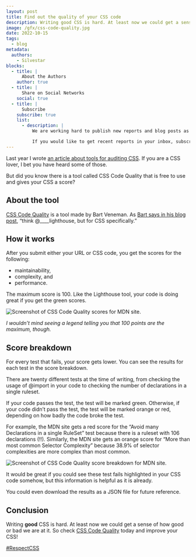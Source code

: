 ```yaml
---
layout: post
title: Find out the quality of your CSS code
description: Writing good CSS is hard. At least now we could get a sense of how good or bad we are at it. Check CSS Code Quality tool.
image: /gfx/css-code-quality.jpg
date: 2022-10-15
tags:
  - blog
metadata:
  authors:
    - Silvestar
blocks:
  - title: |
      About the Authors
    author: true
  - title: |
      Share on Social Networks
    social: true
  - title: |
      Subscribe
    subscribe: true
    list:
      - description: |
          We are working hard to publish new reports and blog posts as soon as possible.

          If you would like to get recent reports in your inbox, subscribe here!
---
```


Last year I wrote [an article about tools for auditing CSS](https://css-tricks.com/tools-for-auditing-css/). If you are a CSS lover, I bet you have heard some of those.

But did you know there is a tool called CSS Code Quality that is free to use and gives your CSS a score?

## About the tool

[CSS Code Quality](https://www.projectwallace.com/css-code-quality) is a tool made by Bart Veneman. As [Bart says in his blog post](https://www.projectwallace.com/blog/new-online-css-code-quality-analyzer), “think @____lighthouse, but for CSS specifically.”

## How it works

After you submit either your URL or CSS code, you get the scores for the following:

- maintainability,
- complexity, and
- performance.

The maximum score is 100. Like the Lighthouse tool, your code is doing great if you get the green scores.

![Screenshot of CSS Code Quality scores for MDN site.](/gfx/css-code-quality-mdn-screenshot.png)

_I wouldn’t mind seeing a legend telling you that 100 points are the maximum, though._

## Score breakdown

For every test that fails, your score gets lower. You can see the results for each test in the score breakdown.

There are twenty different tests at the time of writing, from checking the usage of @import in your code to checking the number of declarations in a single ruleset.

If your code passes the test, the test will be marked green. Otherwise, if your code didn’t pass the test, the test will be marked orange or red, depending on how badly the code broke the test.

For example, the MDN site gets a red score for the “Avoid many Declarations in a single RuleSet” test because there is a ruleset with 106 declarations (!!). Similarly, the MDN site gets an orange score for “More than most common Selector Complexity” because 38.9% of selector complexities are more complex than most common.

![Screenshot of CSS Code Quality score breakdown for MDN site.](/gfx/css-code-quality-mdn-screenshot2.png)

It would be great if you could see these test fails highlighted in your CSS code somehow, but this information is helpful as it is already.

You could even download the results as a JSON file for future reference.

## Conclusion

Writing **good** CSS is hard. At least now we could get a sense of how good or bad we are at it. So check [CSS Code Quality](https://www.projectwallace.com/css-code-quality) today and improve your CSS!

[#RespectCSS](https://twitter.com/search?q=%23RespectCSS&src=typed_query)
